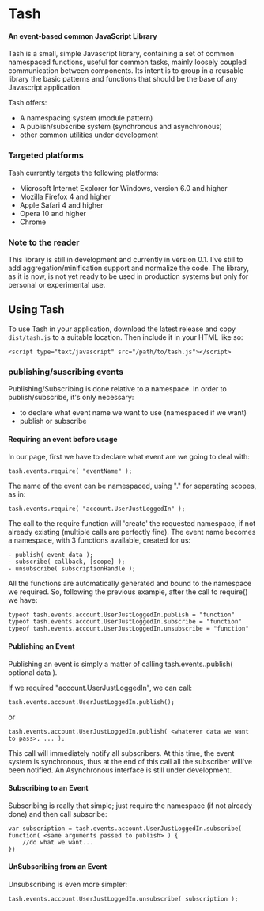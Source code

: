 Tash
=========

#### An event-based common JavaScript Library ####

Tash is a small, simple Javascript library, containing a set of common namespaced 
functions, useful for common tasks, mainly loosely coupled communication between components. Its intent is to group in a reusable library
the basic patterns and functions that should be the base of any Javascript application.

Tash offers:

* A namespacing system (module pattern)
* A publish/subscribe system (synchronous and asynchronous)
* other common utilities under development

### Targeted platforms ###

Tash currently targets the following platforms:

* Microsoft Internet Explorer for Windows, version 6.0 and higher
* Mozilla Firefox 4 and higher
* Apple Safari 4 and higher
* Opera 10 and higher
* Chrome

### Note to the reader ###

This library is still in development and currently in version 0.1.
I've still to add aggregation/minification support and normalize the code. 
The library, as it is now, is not yet ready to be used in production systems but only for personal or experimental use.

Using Tash
---------------

To use Tash in your application, download the latest release 
and copy 
`dist/tash.js` to a suitable location. Then include it in your HTML
like so:

    <script type="text/javascript" src="/path/to/tash.js"></script>

### publishing/suscribing events ###

Publishing/Subscribing is done relative to a namespace.
In order to publish/subscribe, it's only necessary:

- to declare what event name we want to use (namespaced if we want)
- publish or subscribe

#### Requiring an event before usage ####

In our page, first we have to declare what event are we going to deal with:

    tash.events.require( "eventName" );

The name of the event can be namespaced, using "." for separating scopes, as in:

    tash.events.require( "account.UserJustLoggedIn" );

The call to the require function will 'create' the requested namespace, if not already existing (multiple calls are perfectly fine). The event name becomes a namespace, with 3 functions available, created for us:

    - publish( event data );
    - subscribe( callback, [scope] );
    - unsubscribe( subscriptionHandle );

All the functions are automatically generated and bound to the namespace we required. So, following the previous example, after the call to require() we have:

    typeof tash.events.account.UserJustLoggedIn.publish = "function"
    typeof tash.events.account.UserJustLoggedIn.subscribe = "function"
    typeof tash.events.account.UserJustLoggedIn.unsubscribe = "function"


#### Publishing an Event ####

Publishing an event is simply a matter of calling tash.events.<namespace passed in in the require>.publish( optional data ).

If we required "account.UserJustLoggedIn", we can call:

    tash.events.account.UserJustLoggedIn.publish();
or

    tash.events.account.UserJustLoggedIn.publish( <whatever data we want to pass>, ... );

This call will immediately notify all subscribers. At this time, the event system is synchronous, thus at the end of this call all the subscriber will've been notified.
An Asynchronous interface is still under development.


#### Subscribing to an Event ####

Subscribing is really that simple; just require the namespace (if not already done) and then call subscribe:

    var subscription = tash.events.account.UserJustLoggedIn.subscribe( function( <same arguments passed to publish> ) { 
        //do what we want...
    })

#### UnSubscribing from an Event ####

Unsubscribing is even more simpler:

    tash.events.account.UserJustLoggedIn.unsubscribe( subscription );

